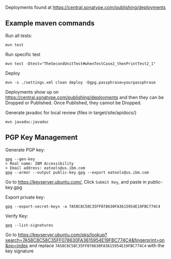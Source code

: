 Deployments found at https://central.sonatype.com/publishing/deployments

## Example maven commands

Run all tests:
```
mvn test
```

Run specific test
```
mvn test -Dtest="TheSecondUnitTest#whenTestCase2_thenPrintTest2_1"
```

Deploy
```
mvn -s ./settings.xml clean deploy -Dgpg.passphrase=yourpassphrase
```

Deployments show up on https://central.sonatype.com/publishing/deployments and then they can be Dropped or Published. Once Published, they cannot be Dropped.

Generate javadoc for local review (files in target/site/apidocs/)
```
mvn javadoc:javadoc
```

## PGP Key Management

Generate PGP key:
```
gpg --gen-key
> Real name: IBM Accessibility
> Email address: eatools@us.ibm.com
gpg --armor --output public-key.gpg --export eatools@us.ibm.com
```
Go to https://keyserver.ubuntu.com/, Click `Submit Key`, and paste in public-key.gpg

Export private key:
```
gpg --export-secret-keys -a 7A58C8C58C35FF078630FA3615954E19FBC774C4
```

Verify Key:
```
gpg --list-signatures
```
Go to https://keyserver.ubuntu.com/pks/lookup?search=7A58C8C58C35FF078630FA3615954E19FBC774C4&fingerprint=on&op=index and replace `7A58C8C58C35FF078630FA3615954E19FBC774C4` with the key signature